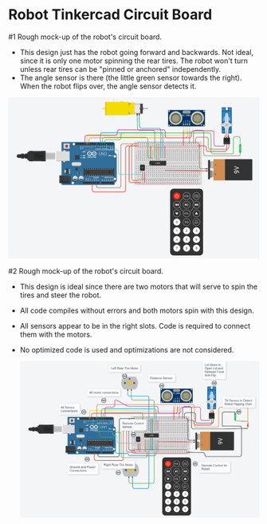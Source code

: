# Robot Tinkercad Circuit Board

#1 Rough mock-up of the robot's circuit board.

- This design just has the robot going forward and backwards. Not ideal, since it is only one motor spinning the rear tires. The robot won't turn unless rear tires can be "pinned or anchored" independently.
- The angle sensor is there (the little green sensor towards the right). When the robot flips over, the angle sensor detects it.

![robot circuit board](https://github.com/edorejel/robotics/blob/main/food_delivery_robot/robot_circuit_board/Screenshot%202024-11-25%20225126.png)

#2 Rough mock-up of the robot's circuit board.

- This design is ideal since there are two motors that will serve to spin the tires and steer the robot.
- All code compiles without errors and both motors spin with this design.
- All sensors appear to be in the right slots. Code is required to connect them with the motors.
- No optimized code is used and optimizations are not considered.

  ![robot circuit board](https://github.com/edorejel/robotics/blob/main/food_delivery_robot/robot_circuit_board/Screenshot%202024-11-26%20142114.png)
